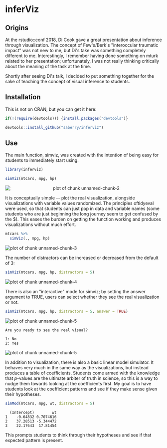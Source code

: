 


# inferViz

## Origins

At the rstudio::conf 2018, Di Cook gave a great presentation about inference through visualization. The concept of Few's/Berk's "interoccular traumatic impact" was not new to me, but Di's take was something completely different to me. Interestingly, I remember having done something on mturk related to her presentation; unfortunately, I was not really thinking critically about the meaning of the task at the time.

Shortly after seeing Di's talk, I decided to put something together for the sake of teaching the concept of visual inference to students. 

## Installation

This is not on CRAN, but you can get it here:


```r
if(!(require(devtools))) {install.packages("devtools")}

devtools::install_github("saberry/inferviz")
```


## Use 

The main function, simviz, was created with the intention of being easy for students to immediately start using.


```r
library(inferviz)

simViz(mtcars, mpg, hp)
```

<p align="center">
<img src="figure/unnamed-chunk-2-1.png" title="plot of chunk unnamed-chunk-2" alt="plot of chunk unnamed-chunk-2" style="display: block; margin: auto;" />
</p>

It is conceptually simple -- plot the real visualization, alongside visualizations with variable values randomized. The principles oftidyeval were used, so that students can just pop in data and variable names (some students who are just beginning the long journey seem to get confused by the \$). This eases the burden on getting the function working and produces visualizations without much effort. 


```r
mtcars %>% 
  simViz(., mpg, hp)
```

<img src="figure/unnamed-chunk-3-1.png" title="plot of chunk unnamed-chunk-3" alt="plot of chunk unnamed-chunk-3" style="display: block; margin: auto;" />

The number of distractors can be increased or decreased from the default of 3:


```r
simViz(mtcars, mpg, hp, distractors = 5)
```

<img src="figure/unnamed-chunk-4-1.png" title="plot of chunk unnamed-chunk-4" alt="plot of chunk unnamed-chunk-4" style="display: block; margin: auto;" />

There is also an "interactive" mode for simviz; by setting the answer argument to TRUE, users can select whether they see the real visualization or not. 


```r
simViz(mtcars, mpg, hp, distractors = 5, answer = TRUE)
```

<img src="figure/unnamed-chunk-5-1.png" title="plot of chunk unnamed-chunk-5" alt="plot of chunk unnamed-chunk-5" style="display: block; margin: auto;" />

```
Are you ready to see the real visual? 

1: No
2: Yes
```

<img src="figure/unnamed-chunk-5-2.png" title="plot of chunk unnamed-chunk-5" alt="plot of chunk unnamed-chunk-5" style="display: block; margin: auto;" />

In addition to visualization, there is also a basic linear model simulator. It behaves very much in the same way as the visualizations, but instead produces a table of coefficients. Students come armed with the knowledge that *p*-values are the ultimate arbiter of truth in science, so this is a way to nudge them towards looking at the coefficients first. My goal is to have students look at the coefficient patterns and see if they make sense given their hypotheses.


```r
simMod(mtcars, mpg, wt, distractors = 5)
```

```
  (Intercept)        wt
1    -0.64832 0.7074616
2    37.28513 -5.344472
3    22.17643  17.81454
```

This prompts students to think through their hypotheses and see if that expected pattern is present. 
